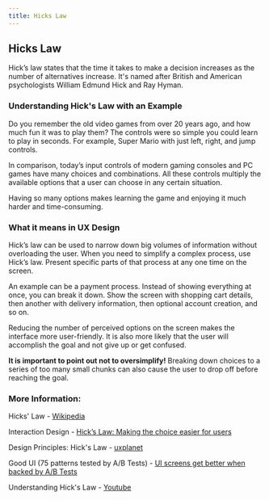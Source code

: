 ```yaml
---
title: Hicks Law
---
```

## Hicks Law
Hick’s law states that the time it takes to make a decision increases as the number of alternatives increase. It's named after British and American psychologists William Edmund Hick and Ray Hyman. 

### Understanding Hick's Law with an Example
Do you remember the old video games from over 20 years ago, and how much fun it was to play them? The controls were so simple you could learn to play in seconds. For example, Super Mario with just left, right, and jump controls.

In comparison, today’s input controls of modern gaming consoles and PC games have many choices and combinations. All these controls multiply the available options that a user can choose in any certain situation.

Having so many options makes learning the game and enjoying it much harder and time-consuming.  

### What it means in UX Design
Hick’s law can be used to narrow down big volumes of information without overloading the user. When you need to simplify a complex process, use Hick’s law. Present specific parts of that process at any one time on the screen.

An example can be a payment process. Instead of showing everything at once, you can break it down. Show the screen with shopping cart details, then another with delivery information, then optional account creation, and so on.

Reducing the number of perceived options on the screen makes the interface more user-friendly. It is also more likely that the user will accomplish the goal and not give up or get confused.

**It is important to point out not to oversimplify!** Breaking down choices to a series of too many small chunks can also cause the user to drop off before reaching the goal.

### More Information:

Hicks' Law - <a href='https://en.wikipedia.org/wiki/Hick%27s_law' target='_blank' rel='nofollow'>Wikipedia</a>

Interaction Design - <a href='https://www.interaction-design.org/literature/article/hick-s-law-making-the-choice-easier-for-users' target='_blank' rel='nofollow'>Hick’s Law: Making the choice easier for users</a>

Design Principles: Hick's Law - <a href='https://uxplanet.org/design-principles-hicks-law-quick-decision-making-3dcc1b1a0632' target='_blank' rel='nofollow'>uxplanet</a>

Good UI (75 patterns tested by A/B Tests) - <a href='https://goodui.org' target='_blank' rel='nofollow'>UI screens get better when backed by A/B Tests</a>

Understanding Hick's Law - <a href='https://www.youtube.com/watch?v=OU7ekX05UEU' target='_blank' rel='nofollow'>Youtube</a>
